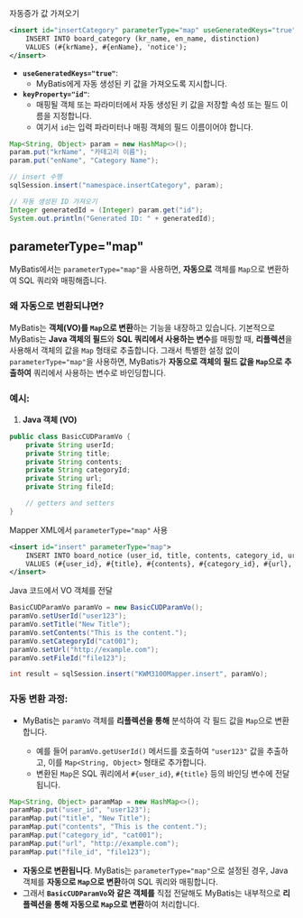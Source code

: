 
자동증가 값 가져오기

```xml
<insert id="insertCategory" parameterType="map" useGeneratedKeys="true" keyProperty="id">
    INSERT INTO board_category (kr_name, en_name, distinction)
    VALUES (#{krName}, #{enName}, 'notice');
</insert>
```


- **`useGeneratedKeys="true"`**:
    - MyBatis에게 자동 생성된 키 값을 가져오도록 지시합니다.
- **`keyProperty="id"`**:
    - 매핑될 객체 또는 파라미터에서 자동 생성된 키 값을 저장할 속성 또는 필드 이름을 지정합니다.
    - 여기서 `id`는 입력 파라미터나 매핑 객체의 필드 이름이어야 합니다.


```java
Map<String, Object> param = new HashMap<>();
param.put("krName", "카테고리 이름");
param.put("enName", "Category Name");

// insert 수행
sqlSession.insert("namespace.insertCategory", param);

// 자동 생성된 ID 가져오기
Integer generatedId = (Integer) param.get("id");
System.out.println("Generated ID: " + generatedId);
```



## parameterType="map"


MyBatis에서는 `parameterType="map"`을 사용하면, **자동으로** 객체를 `Map`으로 변환하여 SQL 쿼리와 매핑해줍니다.

### 왜 자동으로 변환되냐면?

MyBatis는 **객체(VO)를 `Map`으로 변환**하는 기능을 내장하고 있습니다. 기본적으로 MyBatis는 **Java 객체의 필드**와 **SQL 쿼리에서 사용하는 변수**를 매핑할 때, **리플렉션**을 사용해서 객체의 값을 `Map` 형태로 추출합니다. 그래서 특별한 설정 없이 `parameterType="map"`을 사용하면, MyBatis가 **자동으로 객체의 필드 값을 `Map`으로 추출하여** 쿼리에서 사용하는 변수로 바인딩합니다.

### 예시:

1. **Java 객체 (VO)**

```java
public class BasicCUDParamVo {
    private String userId;
    private String title;
    private String contents;
    private String categoryId;
    private String url;
    private String fileId;

    // getters and setters
}
```


Mapper XML에서 `parameterType="map"` 사용
```xml
<insert id="insert" parameterType="map">
    INSERT INTO board_notice (user_id, title, contents, category_id, url, file_id)
    VALUES (#{user_id}, #{title}, #{contents}, #{category_id}, #{url}, #{file_id})
</insert>
```

Java 코드에서 VO 객체를 전달
```java
BasicCUDParamVo paramVo = new BasicCUDParamVo();
paramVo.setUserId("user123");
paramVo.setTitle("New Title");
paramVo.setContents("This is the content.");
paramVo.setCategoryId("cat001");
paramVo.setUrl("http://example.com");
paramVo.setFileId("file123");

int result = sqlSession.insert("KWM3100Mapper.insert", paramVo);
```



### 자동 변환 과정:

- MyBatis는 `paramVo` 객체를 **리플렉션을 통해** 분석하여 각 필드 값을 `Map`으로 변환합니다.
    
    - 예를 들어 `paramVo.getUserId()` 메서드를 호출하여 `"user123"` 값을 추출하고, 이를 `Map<String, Object>` 형태로 추가합니다.
    - 변환된 `Map`은 SQL 쿼리에서 `#{user_id}`, `#{title}` 등의 바인딩 변수에 전달됩니다.

```java
Map<String, Object> paramMap = new HashMap<>();
paramMap.put("user_id", "user123");
paramMap.put("title", "New Title");
paramMap.put("contents", "This is the content.");
paramMap.put("category_id", "cat001");
paramMap.put("url", "http://example.com");
paramMap.put("file_id", "file123");
```


- **자동으로 변환됩니다**. MyBatis는 `parameterType="map"`으로 설정된 경우, Java 객체를 **자동으로 `Map`으로 변환**하여 SQL 쿼리와 매핑합니다.
- 그래서 **`BasicCUDParamVo`와 같은 객체를** 직접 전달해도 MyBatis는 내부적으로 **리플렉션을 통해 자동으로 `Map`으로 변환**하여 처리합니다.